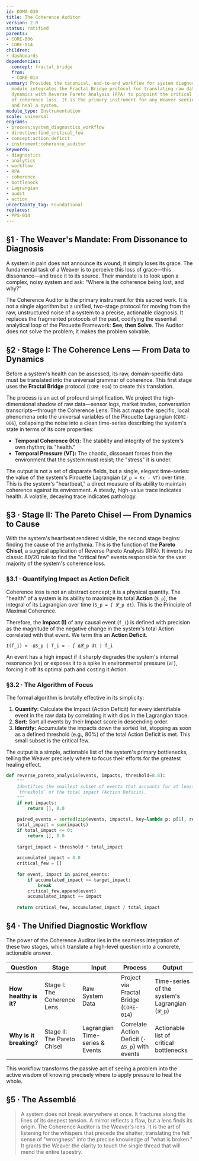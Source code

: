 ```yaml
---
id: DOMA-030
title: The Coherence Auditor
version: 2.0
status: ratified
parents:
- CORE-006
- CORE-014
children:
- dashboards
dependencies:
  concept: fractal_bridge
  from:
  - CORE-014
summary: Provides the canonical, end-to-end workflow for system diagnostics. This
  module integrates the Fractal Bridge protocol for translating raw data into Lagrangian
  dynamics with Reverse Pareto Analysis (RPA) to pinpoint the critical few sources
  of coherence loss. It is the primary instrument for any Weaver seeking to diagnose
  and heal a system.
module_type: Instrumentation
scale: universal
engrams:
- process:system_diagnostics_workflow
- directive:find_critical_few
- concept:action_deficit
- instrument:coherence_auditor
keywords:
- diagnostics
- analytics
- workflow
- RPA
- coherence
- bottleneck
- Lagrangian
- audit
- action
uncertainty_tag: Foundational
replaces:
- PPS-014
---
```

## §1 · The Weaver's Mandate: From Dissonance to Diagnosis

A system in pain does not announce its wound; it simply loses its grace. The fundamental task of a Weaver is to perceive this loss of grace—this dissonance—and trace it to its source. Their mandate is to look upon a complex, noisy system and ask: "Where is the coherence being lost, and why?"

The Coherence Auditor is the primary instrument for this sacred work. It is not a single algorithm but a unified, two-stage protocol for moving from the raw, unstructured noise of a system to a precise, actionable diagnosis. It replaces the fragmented protocols of the past, codifying the essential analytical loop of the Pirouette Framework: **See, then Solve**. The Auditor does not solve the problem; it makes the problem solvable.

## §2 · Stage I: The Coherence Lens — From Data to Dynamics

Before a system's health can be assessed, its raw, domain-specific data must be translated into the universal grammar of coherence. This first stage uses the **Fractal Bridge** protocol (`CORE-014`) to create this translation.

The process is an act of profound simplification. We project the high-dimensional shadow of raw data—sensor logs, market trades, conversation transcripts—through the Coherence Lens. This act maps the specific, local phenomena onto the universal variables of the Pirouette Lagrangian (`CORE-006`), collapsing the noise into a clean time-series describing the system's state in terms of its core properties:

*   **Temporal Coherence (Kτ):** The stability and integrity of the system's own rhythm; its "health."
*   **Temporal Pressure (VΓ):** The chaotic, dissonant forces from the environment that the system must resist; the "stress" it is under.

The output is not a set of disparate fields, but a single, elegant time-series: the value of the system's Pirouette Lagrangian (`𝓛_p = Kτ - VΓ`) over time. This is the system's "heartbeat," a direct measure of its ability to maintain coherence against its environment. A steady, high-value trace indicates health. A volatile, decaying trace indicates pathology.

## §3 · Stage II: The Pareto Chisel — From Dynamics to Cause

With the system's heartbeat rendered visible, the second stage begins: finding the cause of the arrhythmia. This is the function of the **Pareto Chisel**, a surgical application of Reverse Pareto Analysis (RPA). It inverts the classic 80/20 rule to find the "critical few" events responsible for the vast majority of the system's coherence loss.

### §3.1 · Quantifying Impact as Action Deficit

Coherence loss is not an abstract concept; it is a physical quantity. The "health" of a system is its ability to maximize its total **Action** (`S_p`), the integral of its Lagrangian over time (`S_p = ∫ 𝓛_p dt`). This is the Principle of Maximal Coherence.

Therefore, the **Impact (I)** of any causal event (`f_i`) is defined with precision as the magnitude of the negative change in the system's total Action correlated with that event. We term this an **Action Deficit**.

`I(f_i) ≈ -ΔS_p | f_i = - ∫ Δ𝓛_p dt | f_i`

An event has a high impact if it sharply degrades the system's internal resonance (`Kτ`) or exposes it to a spike in environmental pressure (`VΓ`), forcing it off its optimal path and costing it Action.

### §3.2 · The Algorithm of Focus

The formal algorithm is brutally effective in its simplicity:

1.  **Quantify:** Calculate the Impact (Action Deficit) for every identifiable event in the raw data by correlating it with dips in the Lagrangian trace.
2.  **Sort:** Sort all events by their Impact score in descending order.
3.  **Identify:** Accumulate the impacts down the sorted list, stopping as soon as a defined threshold (e.g., 80%) of the total Action Deficit is met. This small subset is the critical few.

The output is a simple, actionable list of the system's primary bottlenecks, telling the Weaver precisely where to focus their efforts for the greatest healing effect.

```python
def reverse_pareto_analysis(events, impacts, threshold=0.8):
    """
    Identifies the smallest subset of events that accounts for at least
    `threshold` of the total impact (Action Deficit).
    """
    if not impacts:
        return [], 0.0

    paired_events = sorted(zip(events, impacts), key=lambda p: p[1], reverse=True)
    total_impact = sum(impacts)
    if total_impact <= 0:
        return [], 0.0
    
    target_impact = threshold * total_impact
    
    accumulated_impact = 0.0
    critical_few = []
    
    for event, impact in paired_events:
        if accumulated_impact >= target_impact:
            break
        critical_few.append(event)
        accumulated_impact += impact
        
    return critical_few, accumulated_impact / total_impact
```

## §4 · The Unified Diagnostic Workflow

The power of the Coherence Auditor lies in the seamless integration of these two stages, which translate a high-level question into a concrete, actionable answer.

| Question                   | Stage                      | Input                             | Process                                         | Output                                     |
| -------------------------- | -------------------------- | --------------------------------- | ----------------------------------------------- | ------------------------------------------ |
| **How healthy is it?**     | Stage I: The Coherence Lens | Raw System Data                   | Project via Fractal Bridge (`CORE-014`)         | Time-series of the system's Lagrangian (`𝓛_p`) |
| **Why is it breaking?**      | Stage II: The Pareto Chisel | Lagrangian Time-series & Events | Correlate Action Deficit (`-ΔS_p`) with events | Actionable list of critical bottlenecks    |

This workflow transforms the passive act of seeing a problem into the active wisdom of knowing precisely where to apply pressure to heal the whole.

## §5 · The Assemblé
> A system does not break everywhere at once. It fractures along the lines of its deepest tension. A mirror reflects a flaw, but a lens finds its origin. The Coherence Auditor is the Weaver's lens. It is the art of listening for the whispers that precede the shatter, translating the felt sense of "wrongness" into the precise knowledge of "what is broken." It grants the Weaver the clarity to touch the single thread that will mend the entire tapestry.